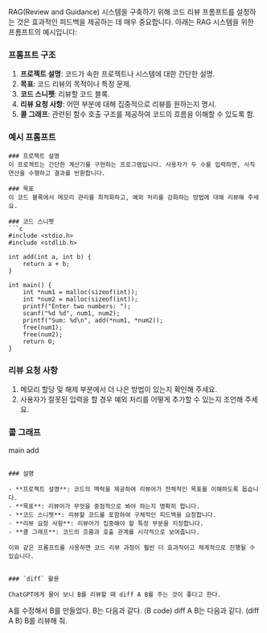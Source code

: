 RAG(Review and Guidance) 시스템을 구축하기 위해 코드 리뷰 프롬프트를 설정하는 것은 효과적인 피드백을 제공하는 데 매우 중요합니다. 아래는 RAG 시스템을 위한 프롬프트의 예시입니다:

### 프롬프트 구조

1. **프로젝트 설명**: 코드가 속한 프로젝트나 시스템에 대한 간단한 설명.
2. **목표**: 코드 리뷰의 목적이나 특정 문제.
3. **코드 스니펫**: 리뷰할 코드 블록.
4. **리뷰 요청 사항**: 어떤 부분에 대해 집중적으로 리뷰를 원하는지 명시.
5. **콜 그래프**: 관련된 함수 호출 구조를 제공하여 코드의 흐름을 이해할 수 있도록 함.

### 예시 프롬프트

```
### 프로젝트 설명
이 프로젝트는 간단한 계산기를 구현하는 프로그램입니다. 사용자가 두 수를 입력하면, 사칙 연산을 수행하고 결과를 반환합니다.

### 목표
이 코드 블록에서 메모리 관리를 최적화하고, 예외 처리를 강화하는 방법에 대해 리뷰해 주세요.

### 코드 스니펫
```c
#include <stdio.h>
#include <stdlib.h>

int add(int a, int b) {
    return a + b;
}

int main() {
    int *num1 = malloc(sizeof(int));
    int *num2 = malloc(sizeof(int));
    printf("Enter two numbers: ");
    scanf("%d %d", num1, num2);
    printf("Sum: %d\n", add(*num1, *num2));
    free(num1);
    free(num2);
    return 0;
}
```

### 리뷰 요청 사항
1. 메모리 할당 및 해제 부분에서 더 나은 방법이 있는지 확인해 주세요.
2. 사용자가 잘못된 입력을 할 경우 예외 처리를 어떻게 추가할 수 있는지 조언해 주세요.

### 콜 그래프
main
    add
```

### 설명

- **프로젝트 설명**: 코드의 맥락을 제공하여 리뷰어가 전체적인 목표를 이해하도록 돕습니다.
- **목표**: 리뷰어가 무엇을 중점적으로 봐야 하는지 명확히 합니다.
- **코드 스니펫**: 리뷰할 코드를 포함하여 구체적인 피드백을 요청합니다.
- **리뷰 요청 사항**: 리뷰어가 집중해야 할 특정 부분을 지정합니다.
- **콜 그래프**: 코드의 흐름과 호출 관계를 시각적으로 보여줍니다.

이와 같은 프롬프트를 사용하면 코드 리뷰 과정이 훨씬 더 효과적이고 체계적으로 진행될 수 있습니다.


### `diff` 활용

ChatGPT에게 물어 보니 B를 리뷰할 때 diff A B를 주는 것이 좋다고 한다.

```
A를 수정해서 B를 만들었다. B는 다음과 같다.
(B code)
diff A B는 다음과 같다.
(diff A B)
B를 리뷰해 줘.
```
